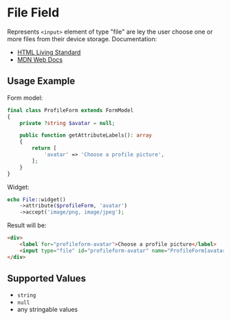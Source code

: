 # File Field

Represents `<input>` element of type "file" are ley the user choose one or more files from their device storage. 
Documentation:

- [HTML Living Standard](https://html.spec.whatwg.org/multipage/input.html#file-upload-state-(type=file))
- [MDN Web Docs](https://developer.mozilla.org/en-US/docs/Web/HTML/Element/input/file)

## Usage Example

Form model:

```php
final class ProfileForm extends FormModel
{
    private ?string $avatar = null;

    public function getAttributeLabels(): array
    {
        return [
            'avatar' => 'Choose a profile picture',
        ];
    }
}
```

Widget:

```php
echo File::widget()
    ->attribute($profileForm, 'avatar')
    ->accept('image/png, image/jpeg');
```

Result will be:

```html
<div>
    <label for="profileform-avatar">Choose a profile picture</label>
    <input type="file" id="profileform-avatar" name="ProfileForm[avatar]" accept="image/png, image/jpeg">
</div>
```

## Supported Values

- `string`
- `null`
- any stringable values
